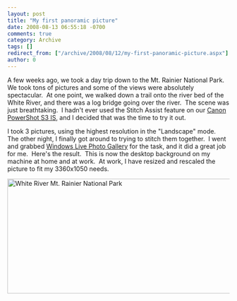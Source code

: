 ```yaml
---
layout: post
title: "My first panoramic picture"
date: 2008-08-13 06:55:18 -0700
comments: true
category: Archive
tags: []
redirect_from: ["/archive/2008/08/12/my-first-panoramic-picture.aspx"]
author: 0
---
```

<!-- more -->
<p>A few weeks ago, we took a day trip down to the Mt. Rainier National Park.  We took tons of pictures and some of the views were absolutely spectacular.  At one point, we walked down a trail onto the river bed of the White River, and there was a log bridge going over the river.  The scene was just breathtaking.  I hadn't ever used the Stitch Assist feature on our <a href="http://www.usa.canon.com/consumer/controller?act=ModelInfoAct&amp;fcategoryid=144&amp;modelid=13077" target="_blank">Canon PowerShot S3 IS</a>, and I decided that was the time to try it out.</p>  <p>I took 3 pictures, using the highest resolution in the "Landscape" mode.  The other night, I finally got around to trying to stitch them together.  I went and grabbed <a href="http://get.live.com/photogallery/overview" target="_blank">Windows Live Photo Gallery</a> for the task, and it did a great job for me.  Here's the result.  This is now the desktop background on my machine at home and at work.  At work, I have resized and rescaled the picture to fit my 3360x1050 needs.</p>  <p><a href="http://blog.jeffhandley.com/Images/PostImages/Myfirstpanoramicpicture_15057/WhiteRiver.jpg" target="_blank"><img style="border-right: 0px; border-top: 0px; border-left: 0px; border-bottom: 0px" height="260" alt="White River Mt. Rainier National Park" src="http://blog.jeffhandley.com/Images/PostImages/Myfirstpanoramicpicture_15057/WhiteRiver_thumb.jpg" width="660" border="0" /></a></p>

